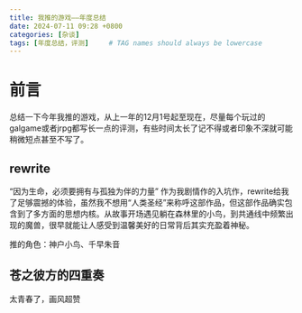 ```yaml
---
title: 我推的游戏——年度总结
date: 2024-07-11 09:28 +0800
categories: [杂谈]
tags: [年度总结，评测]     # TAG names should always be lowercase
---
```


# 前言
总结一下今年我推的游戏，从上一年的12月1号起至现在，尽量每个玩过的galgame或者jrpg都写长一点的评测，有些时间太长了记不得或者印象不深就可能稍微短点甚至不写了。

## rewrite
“因为生命，必须要拥有与孤独为伴的力量”
作为我剧情作的入坑作，rewrite给我了足够震撼的体验，虽然我不想用“人类圣经”来称呼这部作品，但这部作品确实包含到了多方面的思想内核。从故事开场遇见躺在森林里的小鸟，到共通线中频繁出现的魔兽，很早就能让人感受到温馨美好的日常背后其实充盈着神秘。


推的角色：神户小鸟、千早朱音

## 苍之彼方的四重奏
太青春了，画风超赞